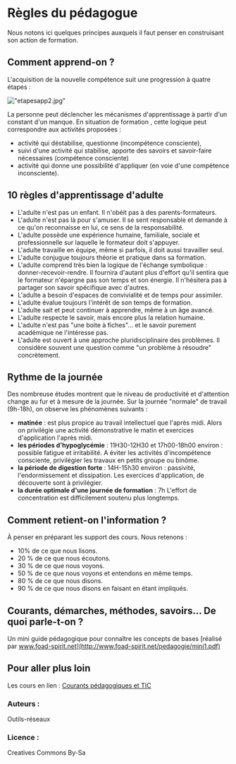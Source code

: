 # Règles du pédagogue
Nous notons ici quelques principes auxquels il faut penser en construisant son action de formation.
## Comment apprend-on ? 
L'acquisition de la nouvelle compétence suit une progression à quatre étapes : 

!["etapesapp2.jpg"](http://ebook.coop-tic.eu/francais/files/ReglesDuPedagogue_pedagogue_20130625121744_20130625121758.jpg)

La personne peut déclencher les mécanismes d'apprentissage à partir d'un constant d'un manque. 
En situation de formation , cette logique peut correspondre aux activités proposées :  
* activité qui déstabilise, questionne (incompétence consciente),
* suivi d'une activité qui stabilise, apporte des savoirs et savoir-faire nécessaires (compétence consciente) 
* activité qui donne une possibilité d'appliquer (en voie d'une compétence inconsciente).

## 10 règles d'apprentissage d'adulte
* L'adulte n'est pas un enfant. Il n'obéit pas à des parents-formateurs. 
* L'adulte n'est pas là pour s'amuser. Il se sent responsable et demande à ce qu'on reconnaisse en lui, ce sens de la responsabilité. 
* L'adulte possède une expérience humaine, familiale, sociale et professionnelle sur laquelle le formateur doit s'appuyer. 
* L'adulte travaille en équipe, même si parfois, il doit aussi travailler seul. 
* L'adulte conjugue toujours théorie et pratique dans sa formation. 
* L'adulte comprend très bien la logique de l'échange symbolique : donner-recevoir-rendre. Il fournira d'autant plus d'effort qu'il sentira que le formateur n'épargne pas son temps et son énergie. Il n'hésitera pas à partager son savoir spécifique avec d'autres. 
* L'adulte a besoin d'espaces de convivialité et de temps pour assimiler. 
* L'adulte évalue toujours l'intérêt de son temps de formation. 
* L'adulte sait et peut continuer à apprendre, même à un âge avancé. 
* L'adulte respecte le savoir, mais encore plus la relation humaine. 
* L'adulte n'est pas "une boite à fiches"... et le savoir purement académique ne l'intéresse pas. 
* L'adulte est ouvert à une approche pluridisciplinaire des problèmes. Il considère souvent une question comme "un problème à résoudre" concrètement. 

## Rythme de la journée
Des nombreuse études montrent que le niveau de productivité et d'attention change au fur et à mesure de la journée. Sur la journée "normale" de travail (9h-18h), on observe les phénomènes suivants :
* **matinée** : est plus propice au travail intellectuel que l'après midi.
Alors on privilégie une activité démonstrative le matin et exercices d'application l'après midi.
* **les périodes d'hypoglycémie** : 11H30-12H30 et 17h00-18h00 environ : possible fatigue et irritabilité. A éviter les activités d'incompétence consciente, privilégier les travaux en petits groupe ou binôme.
* **la période de digestion forte** : 14H-15h30 environ : passivité, l'endormissement et dissipation. Les exercices d'application, de découverte sont à privilégier.
* **la durée optimale d'une journée de formation** : 7h L'effort de concentration est difficilement soutenu plus longtemps. 

## Comment retient-on l'information ?
À penser en préparant les support des cours. Nous retenons : 
- 10%  de ce que nous lisons.
- 20 % de ce que nous écoutons.
- 30 % de ce que nous voyons.
- 50 % de ce que nous voyons et entendons en même temps.
- 80 % de ce que nous disons.
- 90 % de ce que nous disons en faisant en étant impliqués. 

## Courants, démarches, méthodes, savoirs... De quoi parle-t-on ?
Un mini guide pédagogique pour connaître les concepts de bases [réalisé par www.foad-spirit.net](http://www.foad-spirit.net/pedagogie/mini1.pdf)
## Pour aller plus loin
Les cours en lien :
[Courants pédagogiques et TIC](http://outils-reseaux.org/CourantspedagogiquesTIC)


###  Auteurs :
Outils-réseaux
###  Licence :
Creatives Commons By-Sa
